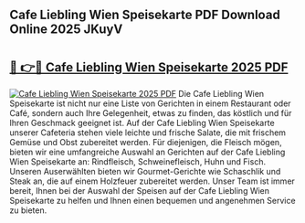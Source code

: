 ## Cafe Liebling Wien Speisekarte PDF Download Online 2025 JKuyV

# <h2><a href="http://gc68cf.nevu.top/?p=Cafe+Liebling+Wien+Speisekarte">🔗 👉🔴 Cafe Liebling Wien Speisekarte 2025 PDF</a></h2>

[![Cafe Liebling Wien Speisekarte 2025 PDF](https://i.imgur.com/dBaPXMq.png)](http://gc68cf.nevu.top/?p=Cafe+Liebling+Wien+Speisekarte)
Die Cafe Liebling Wien Speisekarte ist nicht nur eine Liste von Gerichten in einem Restaurant oder Café, sondern auch Ihre Gelegenheit, etwas zu finden, das köstlich und für Ihren Geschmack geeignet ist. Auf der Cafe Liebling Wien Speisekarte unserer Cafeteria stehen viele leichte und frische Salate, die mit frischem Gemüse und Obst zubereitet werden. Für diejenigen, die Fleisch mögen, bieten wir eine umfangreiche Auswahl an Gerichten auf der Cafe Liebling Wien Speisekarte an: Rindfleisch, Schweinefleisch, Huhn und Fisch. Unseren Auserwählten bieten wir Gourmet-Gerichte wie Schaschlik und Steak an, die auf einem Holzfeuer zubereitet werden. Unser Team ist immer bereit, Ihnen bei der Auswahl der Speisen auf der Cafe Liebling Wien Speisekarte zu helfen und Ihnen einen bequemen und angenehmen Service zu bieten.

